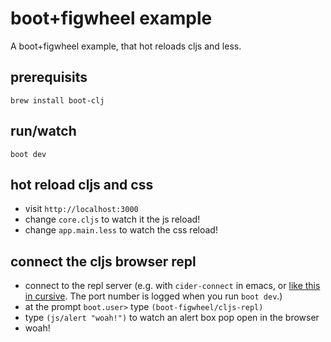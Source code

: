 # boot+figwheel example

A boot+figwheel example, that hot reloads cljs and less.

## prerequisits

```
brew install boot-clj
```

## run/watch

```
boot dev
```

## hot reload cljs and css

- visit `http://localhost:3000`
- change `core.cljs` to watch it the js reload!
- change `app.main.less` to watch the css reload!

## connect the cljs browser repl

- connect to the repl server (e.g. with `cider-connect` in emacs, or [like this
in cursive](https://cursive-ide.com/userguide/repl.html#remote-repls). The port
number is logged when you run `boot dev`.)
- at the prompt `boot.user>` type `(boot-figwheel/cljs-repl)`
- type `(js/alert "woah!")` to watch an alert box pop open in the browser
- woah!
